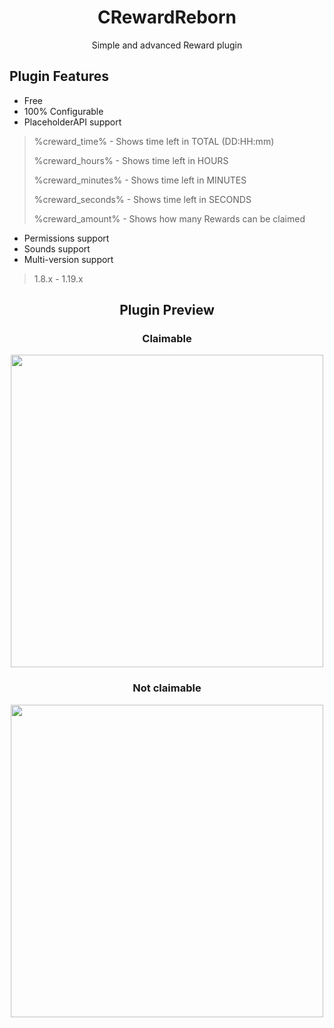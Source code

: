 <h1 align="center">CRewardReborn</h1>
<p align="center">Simple and advanced Reward plugin</p>

## Plugin Features
- Free
- 100% Configurable
- PlaceholderAPI support
>%creward_time% - Shows time left in TOTAL (DD:HH:mm)
>
>%creward_hours% - Shows time left in HOURS
>
>%creward_minutes% - Shows time left in MINUTES
>
>%creward_seconds% - Shows time left in SECONDS
>
>%creward_amount% - Shows how many Rewards can be claimed
- Permissions support
- Sounds support
- Multi-version support
> 1.8.x - 1.19.x

<h2 align="center">Plugin Preview</h2>
<h3 align="center">Claimable</h3>

<p align="center">
    <img width="500" src="https://github.com/WaterChick/CRewardR/blob/master/images/yesclaim.png" alt="">
</p>

<h3 align="center">Not claimable</h3>

<p align="center">
    <img width="500" src="https://github.com/WaterChick/CRewardR/blob/master/images/noclaim.png" alt="">
</p>
